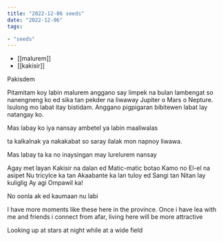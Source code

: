 ```yaml
---
title: "2022-12-06 seeds"
date: "2022-12-06"
tags:

- "seeds"
---
```


- [[malurem]]
- [[kakisir]]

Pakisdem

Pitamitam koy
labin malurem
anggano
say limpek na bulan
lambengat so nanengneng ko
ed sika
tan pekder na liwaway
Jupiter
o Mars
o Nepture.
Isulong mo labat
itay bistidam.
Anggano
pigpigaran bibitewen labat lay
natangay ko.

Mas labay ko iya
nansay
ambetel ya labin
maaliwalas

ta kalkalnak ya nakakabat
so saray ilalak mon
napnoy liwawa.

Mas labay ta ka no
inaysingan may lurelurem
nansay

Agay met layan
Kakisir na dalan ed
Matic-matic botao
Kamo no
El-el na asipet
Nu tricylce ka tan
Akaabante ka lan tuloy ed
Sangi tan 
Nitan lay kuliglig
Ay agi
Ompawil ka!

No oonla ak ed kaumaan nu labi

I have more moments like these here in the province. Once i have lea with me and friends i connect from afar, living here will be more attractive

Looking up at stars at night while at a wide field